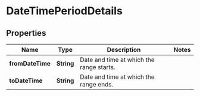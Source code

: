 
# DateTimePeriodDetails

## Properties
Name | Type | Description | Notes
------------ | ------------- | ------------- | -------------
**fromDateTime** | **String** | Date and time at which the range starts. | 
**toDateTime** | **String** | Date and time at which the range ends. | 



